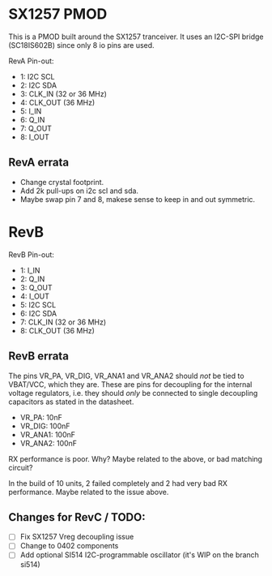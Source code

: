 # SX1257 PMOD

This is a PMOD built around the SX1257 tranceiver. It uses an I2C-SPI bridge (SC18IS602B) since only 8 io pins are used.

RevA Pin-out:
- 1: I2C SCL
- 2: I2C SDA
- 3: CLK_IN (32 or 36 MHz)
- 4: CLK_OUT (36 MHz)
- 5: I_IN
- 6: Q_IN
- 7: Q_OUT
- 8: I_OUT


## RevA errata
- Change crystal footprint.
- Add 2k pull-ups on i2c scl and sda.
- Maybe swap pin 7 and 8, makese sense to keep in and out symmetric.

# RevB

RevB Pin-out:
- 1: I_IN
- 2: Q_IN
- 3: Q_OUT
- 4: I_OUT
- 5: I2C SCL
- 6: I2C SDA
- 7: CLK_IN (32 or 36 MHz)
- 8: CLK_OUT (36 MHz)

## RevB errata

The pins VR_PA, VR_DIG, VR_ANA1 and VR_ANA2 should *not* be tied to VBAT/VCC, which they are. These are pins for decoupling for the internal voltage regulators, i.e. they should *only* be connected to single decoupling capacitors as stated in the datasheet.

- VR_PA: 10nF
- VR_DIG: 100nF
- VR_ANA1: 100nF
- VR_ANA2: 100nF

RX performance is poor. Why? Maybe related to the above, or bad matching circuit?

In the build of 10 units, 2 failed completely and 2 had very bad RX performance. Maybe related to the issue above.


## Changes for RevC / TODO:

- [ ] Fix SX1257 Vreg decoupling issue
- [ ] Change to 0402 components
- [ ] Add optional SI514 I2C-programmable oscillator (it's WIP on the branch si514)